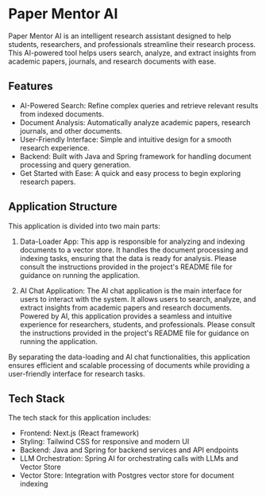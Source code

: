 # Paper Mentor AI

Paper Mentor AI is an intelligent research assistant designed to help students, researchers, and professionals streamline their research process. This AI-powered tool helps users search, analyze, and extract insights from academic papers, journals, and research documents with ease.

## Features

- AI-Powered Search: Refine complex queries and retrieve relevant results from indexed documents.
- Document Analysis: Automatically analyze academic papers, research journals, and other documents.
- User-Friendly Interface: Simple and intuitive design for a smooth research experience.
- Backend: Built with Java and Spring framework for handling document processing and query generation.
- Get Started with Ease: A quick and easy process to begin exploring research papers.

## Application Structure

This application is divided into two main parts:

1. Data-Loader App: This app is responsible for analyzing and indexing documents to a vector store. It handles the document processing and indexing tasks, ensuring that the data is ready for analysis.
Please consult the instructions provided in the project's README file for guidance on running the application. 

2. AI Chat Application: The AI chat application is the main interface for users to interact with the system. It allows users to search, analyze, and extract insights from academic papers and research documents. Powered by AI, this application provides a seamless and intuitive experience for researchers, students, and professionals.
Please consult the instructions provided in the project's README file for guidance on running the application. 

By separating the data-loading and AI chat functionalities, this application ensures efficient and scalable processing of documents while providing a user-friendly interface for research tasks.

## Tech Stack

The tech stack for this application includes:

- Frontend: Next.js (React framework)
- Styling: Tailwind CSS for responsive and modern UI
- Backend: Java and Spring for backend services and API endpoints
- LLM Orchestration: Spring AI for orchestrating calls with LLMs and Vector Store
- Vector Store: Integration with Postgres vector store for document indexing
